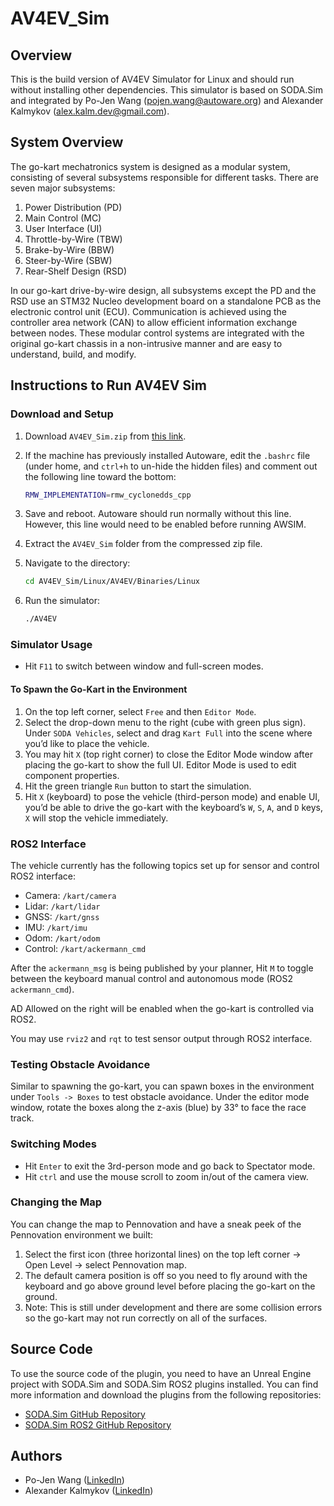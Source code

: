 # AV4EV_Sim

## Overview

This is the build version of AV4EV Simulator for Linux and should run without installing other dependencies. This simulator is based on SODA.Sim and integrated by Po-Jen Wang (pojen.wang@autoware.org) and Alexander Kalmykov (alex.kalm.dev@gmail.com).

## System Overview

The go-kart mechatronics system is designed as a modular system, consisting of several subsystems responsible for different tasks. There are seven major subsystems:
1. Power Distribution (PD)
2. Main Control (MC)
3. User Interface (UI)
4. Throttle-by-Wire (TBW)
5. Brake-by-Wire (BBW)
6. Steer-by-Wire (SBW)
7. Rear-Shelf Design (RSD)

In our go-kart drive-by-wire design, all subsystems except the PD and the RSD use an STM32 Nucleo development board on a standalone PCB as the electronic control unit (ECU). Communication is achieved using the controller area network (CAN) to allow efficient information exchange between nodes. These modular control systems are integrated with the original go-kart chassis in a non-intrusive manner and are easy to understand, build, and modify.

## Instructions to Run AV4EV Sim

### Download and Setup

1. Download `AV4EV_Sim.zip` from [this link](https://github.com/AlexanderRex/SodaAV4EV/releases/tag/v1.1.0).

2. If the machine has previously installed Autoware, edit the `.bashrc` file (under home, and `ctrl+h` to un-hide the hidden files) and comment out the following line toward the bottom:
    ```sh
    RMW_IMPLEMENTATION=rmw_cyclonedds_cpp
    ```
3. Save and reboot. Autoware should run normally without this line. However, this line would need to be enabled before running AWSIM.

4. Extract the `AV4EV_Sim` folder from the compressed zip file.

5. Navigate to the directory:
    ```sh
    cd AV4EV_Sim/Linux/AV4EV/Binaries/Linux
    ```

6. Run the simulator:
    ```sh
    ./AV4EV
    ```

### Simulator Usage

- Hit `F11` to switch between window and full-screen modes.

#### To Spawn the Go-Kart in the Environment

1. On the top left corner, select `Free` and then `Editor Mode`.
2. Select the drop-down menu to the right (cube with green plus sign). Under `SODA Vehicles`, select and drag `Kart Full` into the scene where you’d like to place the vehicle.
3. You may hit `X` (top right corner) to close the Editor Mode window after placing the go-kart to show the full UI. Editor Mode is used to edit component properties.
4. Hit the green triangle `Run` button to start the simulation.
5. Hit `X` (keyboard) to pose the vehicle (third-person mode) and enable UI, you’d be able to drive the go-kart with the keyboard’s `W`, `S`, `A`, and `D` keys, `X` will stop the vehicle immediately.

### ROS2 Interface

The vehicle currently has the following topics set up for sensor and control ROS2 interface:
- Camera: `/kart/camera`
- Lidar: `/kart/lidar`
- GNSS: `/kart/gnss`
- IMU: `/kart/imu`
- Odom: `/kart/odom`
- Control: `/kart/ackermann_cmd`

After the `ackermann_msg` is being published by your planner, Hit `M` to toggle between the keyboard manual control and autonomous mode (ROS2 `ackermann_cmd`).

AD Allowed on the right will be enabled when the go-kart is controlled via ROS2.

You may use `rviz2` and `rqt` to test sensor output through ROS2 interface.

### Testing Obstacle Avoidance

Similar to spawning the go-kart, you can spawn boxes in the environment under `Tools -> Boxes` to test obstacle avoidance. Under the editor mode window, rotate the boxes along the z-axis (blue) by 33° to face the race track.

### Switching Modes

- Hit `Enter` to exit the 3rd-person mode and go back to Spectator mode.
- Hit `ctrl` and use the mouse scroll to zoom in/out of the camera view.

### Changing the Map

You can change the map to Pennovation and have a sneak peek of the Pennovation environment we built:
1. Select the first icon (three horizontal lines) on the top left corner -> Open Level -> select Pennovation map.
2. The default camera position is off so you need to fly around with the keyboard and go above ground level before placing the go-kart on the ground.
3. Note: This is still under development and there are some collision errors so the go-kart may not run correctly on all of the surfaces.

## Source Code

To use the source code of the plugin, you need to have an Unreal Engine project with SODA.Sim and SODA.Sim ROS2 plugins installed. You can find more information and download the plugins from the following repositories:
- [SODA.Sim GitHub Repository](https://github.com/soda-auto/soda-sim)
- [SODA.Sim ROS2 GitHub Repository](https://github.com/soda-auto/soda-sim-ros2)

## Authors

- Po-Jen Wang ([LinkedIn](https://www.linkedin.com/in/pojen-wang/))
- Alexander Kalmykov ([LinkedIn](https://www.linkedin.com/in/alexander-kalmykov-26379a1b4/))
